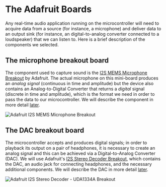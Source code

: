 # The Adafruit Boards

Any real-time audio application running on the microcontroller will need to acquire data from a source \(for instance, a microphone\) and deliver data to an output sink \(for instance, an digital-to-analog converter connected to a loudspeaker\) that we can listen to. Here is a brief description of the components we selected.

## The microphone breakout board <a id="microphone"></a>

The component used to capture sound is the [I2S MEMS Microphone Breakout](https://learn.adafruit.com/adafruit-i2s-mems-microphone-breakout/overview) by Adafruit. The actual microphone on this mini-board produces an _analog signal_ \(continuous in time and amplitude\) but the device also contains an Analog-to-Digital Converter that returns a _digital_ signal \(discrete in time and amplitude\), which is the format we need in order to pass the data to our microcontroller. We will describe the component in more detail [later](microphone.md).

![Adafruit I2S MEMS Microphone Breakout](../.gitbook/assets/sensors_3421_quarter_orig%20%281%29.jpg)

## The DAC breakout board <a id="dac_jack"></a>

The microcontroller accepts and produces digital signals; in order to playback its output on a pair of headphones, it is necessary to create an analog signal and this can be achieved via a Digital-to-Analog Converter \(DAC\). We will use Adafruit's [I2S Stereo Decoder Breakout](https://learn.adafruit.com/adafruit-i2s-stereo-decoder-uda1334a/overview), which contains the DAC, an audio jack for connecting headphones, and the necessary additional components. We will describe the DAC in more detail [later](dac.md).

![Adafruit I2S Stereo Decoder - UDA1334A Breakout](../.gitbook/assets/adafruit_products_3678_top_orig%20%281%29.jpg)

